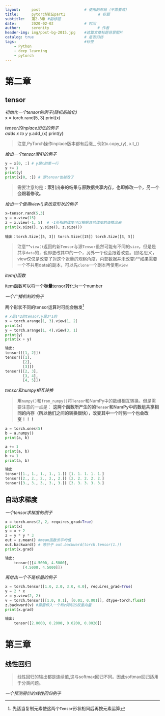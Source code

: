 ```yaml
---
layout:     post                    # 使用的布局（不需要改）
title:      pytorch笔记part1               # 标题 
subtitle:   第2-3章 #副标题
date:       2020-02-02              # 时间
author:     serenity                      # 作者
header-img: img/post-bg-2015.jpg    #这篇文章标题背景图片
catalog: true                       # 是否归档
tags:                               #标签
    - Python
    - deep learning
    - pytorch
---
```


# 第二章
## tensor
*初始化一个tensor的例子(随机初始化)*  
x = torch.rand(5, 3)
print(x)  



*tensor的inplace加法的例子*  
*adds x to y*
y.add_(x)
print(y)  

> 注意,PyTorch操作inplace版本都有后缀_, 例如x.copy_(y), x.t_() 



*给出一个tensor索引的例子*    

```python
y = x[0, :] # y是x的第一行
y += 1
print(y)
print(x[0, :]) # 源tensor也被改了
```

> 需要注意的是：**索引出来的结果与原数据共享内存，也即修改一个，另一个会跟着修改。**



*给出一个使用view()来改变形状的例子*

```python
x=tensor.rand(5,3)
y = x.view(15)
z = x.view(-1, 5)  # -1所指的维度可以根据其他维度的值推出来
print(x.size(), y.size(), z.size())
```

```
输出：torch.Size([5, 3]) torch.Size([15]) torch.Size([3, 5])
```

> 注意**`view()`返回的新`Tensor`与源`Tensor`虽然可能有不同的`size`，但是是共享`data`的，也即更改其中的一个，另外一个也会跟着改变。(顾名思义，view仅仅是改变了对这个张量的观察角度，内部数据并未改变)**如果需要一个不共用data的副本，可以先`clone`一个副本再使用`view`



*item()函数*  

item函数可以将一个**标量**tensor转化为一个number  



*一个广播机制的例子*  

两个形状不同的tensor运算时可能会触发[^广播机制]  

```python
# x是1*2的tensor;y是3*1的
x = torch.arange(1, 3).view(1, 2)
print(x)
y = torch.arange(1, 4).view(3, 1)
print(y)
print(x + y)

输出:
tensor([[1, 2]])
tensor([[1],
        [2],
        [3]])
tensor([[2, 3],
        [3, 4],
        [4, 5]])
```

[^广播机制]:先适当复制元素使这两个`Tensor`形状相同后再按元素运算  



*tensor和numpy相互转换*  

> 用`numpy()`和`from_numpy()`将`Tensor`和NumPy中的数组相互转换。但是需要注意的一点是： **这两个函数所产生的的`Tensor`和NumPy中的数组共享相同的内存（所以他们之间的转换很快），改变其中一个时另一个也会改变！！！**

```python
a = torch.ones(5)
b = a.numpy()
print(a, b)

a += 1
print(a, b)
b += 1
print(a, b)

输出
tensor([1., 1., 1., 1., 1.]) [1. 1. 1. 1. 1.]
tensor([2., 2., 2., 2., 2.]) [2. 2. 2. 2. 2.]
tensor([3., 3., 3., 3., 3.]) [3. 3. 3. 3. 3.]

```



## 自动求梯度

*一个tensor求梯度的例子*  

```python
x = torch.ones(2, 2, requires_grad=True)
print(x)
y = x + 2
z = y * y * 3
out = z.mean() #mean函数求平均值
out.backward() # 等价于 out.backward(torch.tensor(1.))
print(x.grad)

输出:
    tensor([[4.5000, 4.5000],
        [4.5000, 4.5000]])
```



*再给出一个不是标量的例子*  

```python
x = torch.tensor([1.0, 2.0, 3.0, 4.0], requires_grad=True)
y = 2 * x
z = y.view(2, 2)
v = torch.tensor([[1.0, 0.1], [0.01, 0.001]], dtype=torch.float)
z.backward(v) #需要传入一个和z同形的权重向量
print(x.grad)

输出:
    tensor([2.0000, 0.2000, 0.0200, 0.0020])
```





# 第三章



## 线性回归

> 线性回归的输出都是连续值,这与softmax回归不同。因此softmax回归适用于分类问题。



*一个预测房价的线性回归例子*  

